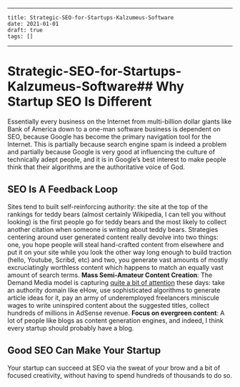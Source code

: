 
---
    title: Strategic-SEO-for-Startups-Kalzumeus-Software
    date: 2021-01-01    
    draft: true
    tags: []
---
# Strategic-SEO-for-Startups-Kalzumeus-Software## Why Startup SEO Is Different
Essentially every business on the Internet from multi-billion dollar giants like Bank of America down to a one-man software business is dependent on SEO, because Google has become the primary navigation tool for the Internet.
This is partially because search engine spam is indeed a problem and partially because Google is very good at influencing the culture of technically adept people, and it is in Google’s best interest to make people think that their algorithms are the authoritative voice of God.
## SEO Is A Feedback Loop
Sites tend to built self-reinforcing authority: the site at the top of the rankings for teddy bears (almost certainly Wikipedia, I can tell you without looking) is the first people go for teddy bears and the most likely to collect another citation when someone is writing about teddy bears.
Strategies centering around user generated content really devolve into two things: one, you hope people will steal hand-crafted content from elsewhere and put it on your site while you look the other way long enough to build traction (hello, Youtube, Scribd, etc) and two, you generate vast amounts of mostly excruciatingly worthless content which happens to match an equally vast amount of search terms.
**Mass Semi-Amateur Content Creation**: The Demand Media model is capturing [quite a bit of attention](http://www.wired.com/magazine/2009/10/ff_demandmedia/) these days: take an authority domain like eHow, use sophisticated algorithms to generate article ideas for it, pay an army of underemployed freelancers miniscule wages to write uninspired content about the suggested titles, collect hundreds of millions in AdSense revenue.
**Focus on evergreen content**: A lot of people like blogs as content generation engines, and indeed, I think every startup should probably have a blog.
## Good SEO Can Make Your Startup
Your startup can succeed at SEO via the sweat of your brow and a bit of focused creativity, without having to spend hundreds of thousands to do so.
